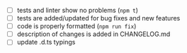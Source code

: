 <!--
Thank you for your pull request.
Check following steps to help us land your changes:
Change [ ] to [x] for completed items.
-->

- [ ] tests and linter show no problems (`npm t`)
- [ ] tests are added/updated for bug fixes and new features
- [ ] code is properly formatted (`npm run fix`)
- [ ] description of changes is added in CHANGELOG.md
- [ ] update .d.ts typings
